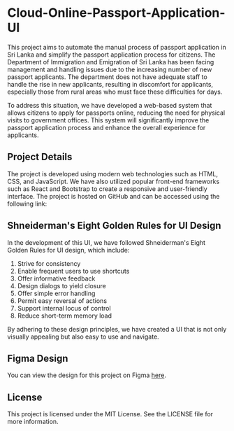 # Cloud-Online-Passport-Application-UI

This project aims to automate the manual process of passport application in Sri Lanka and simplify the passport application process for citizens. The Department of Immigration and Emigration of Sri Lanka has been facing management and handling issues due to the increasing number of new passport applicants. The department does not have adequate staff to handle the rise in new applicants, resulting in discomfort for applicants, especially those from rural areas who must face these difficulties for days.

To address this situation, we have developed a web-based system that allows citizens to apply for passports online, reducing the need for physical visits to government offices. This system will significantly improve the passport application process and enhance the overall experience for applicants.

## Project Details

The project is developed using modern web technologies such as HTML, CSS, and JavaScript. We have also utilized popular front-end frameworks such as React and Bootstrap to create a responsive and user-friendly interface. The project is hosted on GitHub and can be accessed using the following link:

## Shneiderman's Eight Golden Rules for UI Design

In the development of this UI, we have followed Shneiderman's Eight Golden Rules for UI design, which include:

1. Strive for consistency
2. Enable frequent users to use shortcuts
3. Offer informative feedback
4. Design dialogs to yield closure
5. Offer simple error handling
6. Permit easy reversal of actions
7. Support internal locus of control
8. Reduce short-term memory load

By adhering to these design principles, we have created a UI that is not only visually appealing but also easy to use and navigate. 

## Figma Design

You can view the design for this project on Figma [here](https://www.figma.com/file/Q3faTBapseE4oaNYFJ1BzT/Public-User-UI?t=LEj07eQe9DsDWX5L-1).


## License

This project is licensed under the MIT License. See the LICENSE file for more information.

